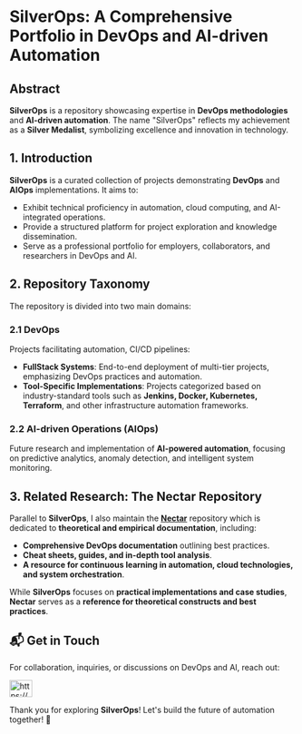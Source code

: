 # SilverOps: A Comprehensive Portfolio in DevOps and AI-driven Automation

## Abstract
**SilverOps** is a repository showcasing expertise in **DevOps methodologies** and **AI-driven automation**. The name "SilverOps" reflects my achievement as a **Silver Medalist**, symbolizing excellence and innovation in technology.

## 1. Introduction
**SilverOps** is a curated collection of projects demonstrating **DevOps** and **AIOps** implementations. It aims to:

- Exhibit technical proficiency in automation, cloud computing, and AI-integrated operations.
- Provide a structured platform for project exploration and knowledge dissemination.
- Serve as a professional portfolio for employers, collaborators, and researchers in DevOps and AI.

## 2. Repository Taxonomy
The repository is divided into two main domains:

### 2.1 DevOps
Projects facilitating automation, CI/CD pipelines:

   - **FullStack Systems**: End-to-end deployment of multi-tier projects, emphasizing DevOps practices and automation.
   - **Tool-Specific Implementations**: Projects categorized based on industry-standard tools such as **Jenkins, Docker, Kubernetes, Terraform**, and other infrastructure automation frameworks.

### 2.2 AI-driven Operations (AIOps) 
Future research and implementation of **AI-powered automation**, focusing on predictive analytics, anomaly detection, and intelligent system monitoring.

## 3. Related Research: The Nectar Repository
Parallel to **SilverOps**, I also maintain the [**Nectar**](https://github.com/ibtisamops/nectar) repository which is dedicated to **theoretical and empirical documentation**, including:

- **Comprehensive DevOps documentation** outlining best practices.
- **Cheat sheets, guides, and in-depth tool analysis**.
- **A resource for continuous learning in automation, cloud technologies, and system orchestration**.

While **SilverOps** focuses on **practical implementations and case studies**, **Nectar** serves as a **reference for theoretical constructs and best practices**.

## 📬 Get in Touch
For collaboration, inquiries, or discussions on DevOps and AI, reach out:

<p align="left">
<a href="https://linkedin.com/in/ibtisamops" target="blank"><img align="center" src="https://raw.githubusercontent.com/rahuldkjain/github-profile-readme-generator/master/src/images/icons/Social/linked-in-alt.svg" alt="https://www.linkedin.com/in/ibtisamops" height="30" width="40" /></a>
</p>

Thank you for exploring **SilverOps**! Let's build the future of automation together! 🚀